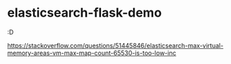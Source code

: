 # elasticsearch-flask-demo

:D

https://stackoverflow.com/questions/51445846/elasticsearch-max-virtual-memory-areas-vm-max-map-count-65530-is-too-low-inc
